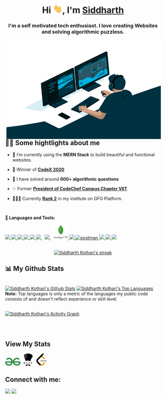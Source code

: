 
<h1 align="center">Hi <img src="./Hi.gif" width="30px">, I'm <a href='https://siddharthkothari.live'  target="_blank" rel="noopener noreferrer"
>Siddharth</a>
</h1>
<h3 align="center"><b>I'm a self motivated tech enthusiast. I love creating Websites and solving algorithmic puzzless.</b></h3>

<img align="right" alt="GIF" src="code.gif" width="500" height="320" />

<br/>

## 🙋‍♂️ Some hightlights about me

- 🔭 I’m currently using the **MERN Stack** to build beautiful and functional websites.

- 👯 Winner of **[CodeX 2020](./CodeX2020_1stPrize_Certificate.jpeg)**

- 🌱 I have solved around **600+ algorithmic questions** 

- ✨ Former **[President of CodeChef Campus Chapter VIIT](./chapter_leader.pdf)**

- 👨🏽‍💻 Currently **[Rank 2](https://auth.geeksforgeeks.org/college/vishwakarma-institute-of-information-technology-viit-pune)** in my institute on GFG Platform. 

<br/>

**🚀 Languages and Tools:**

<div > 
    <a href="https://reactjs.org/" target="_blank"> <img src="https://img.icons8.com/color/48/000000/react-native.png"/> </a>
    <a href="https://developer.mozilla.org/en-US/docs/Web/JavaScript" target="_blank"> <img src="https://img.icons8.com/color/48/000000/javascript.png"/> </a> 
    <a href="https://www.w3.org/html/" target="_blank"> <img src="https://img.icons8.com/color/48/000000/html-5.png"/> </a> 
    <a href="https://www.w3schools.com/css/" target="_blank"> <img src="https://img.icons8.com/color/48/000000/css3.png"/> </a> 
    <a href="https://getbootstrap.com" target="_blank"> <img src="https://img.icons8.com/color/48/000000/bootstrap.png"/> </a> 
    <a style="padding-right:8px;" href="https://nodejs.org" target="_blank"> <img src="https://img.icons8.com/color/48/000000/nodejs.png"/> </a> 
    <a style="padding-right:8px;" href="https://www.mysql.com/" target="_blank"> <img src="https://img.icons8.com/fluent/50/000000/mysql-logo.png"/> </a>
    <a href="https://www.mongodb.com/" target="_blank"> <img src="https://raw.githubusercontent.com/devicons/devicon/master/icons/mongodb/mongodb-original-wordmark.svg" alt="mongodb" width="48" height="48"/> </a> 
    <a href="https://firebase.google.com/" target="_blank"> <img src="https://img.icons8.com/color/48/000000/firebase.png"/> </a> 
    <a href="https://postman.com" target="_blank"> <img src="https://www.vectorlogo.zone/logos/getpostman/getpostman-icon.svg" alt="postman" width="45" height="45"/> </a>   
    <a href="https://git-scm.com/" target="_blank"> <img src="https://img.icons8.com/color/48/000000/git.png"/> </a> 
    <a href="https://redux.js.org" target="_blank"> <img src="https://img.icons8.com/color/48/000000/redux.png"/> </a>
    <a href="https://isocpp.org/"><img src="https://img.icons8.com/color/48/000000/c-plus-plus-logo.png"/></a>
    
</div>

<!-- [![React Badge](https://img.shields.io/badge/-React-61DBFB?style=for-the-badge&labelColor=black&logo=react&logoColor=61DBFB)](#)  [![Javascript Badge](https://img.shields.io/badge/-Javascript-F0DB4F?style=for-the-badge&labelColor=black&logo=javascript&logoColor=F0DB4F)](#) [![Typescript Badge](https://img.shields.io/badge/-Typescript-007acc?style=for-the-badge&labelColor=black&logo=typescript&logoColor=007acc)](#) [![Nodejs Badge](https://img.shields.io/badge/-Nodejs-3C873A?style=for-the-badge&labelColor=black&logo=node.js&logoColor=3C873A)](#) [![GraphQL Badge](https://img.shields.io/badge/-GraphQl-e535ab?style=for-the-badge&labelColor=black&logo=node.js&logoColor=e535ab)](#) -->
<br/>

<p align="center">
    <a href="https://github.com/siddharth997-png/github-readme-streak-stats">
        <img title="🔥 Get streak stats for your profile at git.io/streak-stats" alt="Siddharth Kothari's streak" src="https://github-readme-streak-stats.herokuapp.com/?user=siddharth997-png&theme=black-ice&hide_border=true&stroke=0000&background=060A0CD0"/>
    </a>
</p>

## 📊 My Github Stats

  <br/>
    <a href="https://github.com/siddharth997-png/github-readme-stats"><img alt="Siddharth Kothari's Github Stats" src="https://github-readme-stats.vercel.app/api?username=siddharth997-png&show_icons=true&count_private=true&theme=react&hide_border=true&bg_color=0D1117" /></a>
  <a href="https://github.com/siddharth997-png/github-readme-stats"><img alt="Siddharth Kothari's Top Languages" src="https://github-readme-stats.vercel.app/api/top-langs/?username=siddharth997-png&langs_count=8&count_private=true&layout=compact&theme=react&hide_border=true&bg_color=0D1117" /></a>
  <br/>
  <b>Note:</b> Top languages is only a metric of the languages my public code consists of and doesn't reflect experience or skill level.


<br/>
<br/>

<a href="https://github.com/siddharth997-png/github-readme-activity-graph"><img alt="Siddharth Kothari's Activity Graph" src="https://activity-graph.herokuapp.com/graph?username=siddharth997-png&bg_color=0D1117&color=5BCDEC&line=5BCDEC&point=FFFFFF&hide_border=true" /></a>

<br/>
<br/>

## View My Stats
<p align="left">

<a href='https://auth.geeksforgeeks.org/user/siddharthkothari655/practice/' target='_blank' rel="noopener noreferrer"><img src='./gfg.svg' alt='' style="width:50px;"/></a>
<a href='https://www.codechef.com/users/siddharth_997' target='_blank' rel="noopener noreferrer"><img src='./codechef.svg' alt='' style="width:40px;"/></a>
<a href='https://leetcode.com/siddharth_997/' target='_blank' rel="noopener noreferrer"><img src='./leetcode.svg' alt='' style="width:40px;"/></a>

</p>

## Connect with me:
<p align="left">

<a href = "https://www.linkedin.com/in/1-siddharth-kothari/"><img src="https://img.icons8.com/fluent/48/000000/linkedin.png"/></a>
<a href = "https://www.instagram.com/siddharth_997/"><img src="https://img.icons8.com/fluent/48/000000/instagram-new.png"/></a>

</p>

